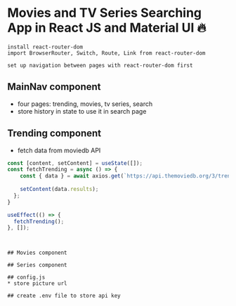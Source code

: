 # Movies and TV Series Searching App in React JS and Material UI 🔥

```
install react-router-dom
import BrowserRouter, Switch, Route, Link from react-router-dom

set up navigation between pages with react-router-dom first

```

## MainNav component
* four pages: trending, movies, tv series, search
* store history in state to use it in search page 


## Trending component  
* fetch data from moviedb API
```javascript
const [content, setContent] = useState([]);
const fetchTrending = async () => {
    const { data } = await axios.get(`https://api.themoviedb.org/3/trending/all/day?api_key=${process.env.API_KEY}`);
    
    setContent(data.results);
  };
}

useEffect(() => {
  fetchTrending();
}, []);
```
```


## Movies component

## Series component

## config.js
* store picture url

## create .env file to store api key